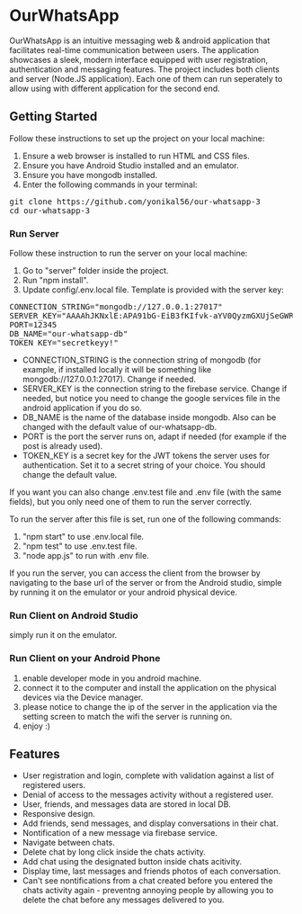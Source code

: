 # OurWhatsApp

OurWhatsApp is an intuitive messaging web & android application that facilitates real-time communication between users. The application showcases a sleek, modern interface equipped with user registration, authentication and messaging features.
The project includes both clients and server (Node.JS application). Each one of them can run seperately to allow using with different application for the second end.

## Getting Started

Follow these instructions to set up the project on your local machine:

1. Ensure a web browser is installed to run HTML and CSS files.
2. Ensure you have Android Studio installed and an emulator.
3. Ensure you have mongodb installed.
4. Enter the following commands in your terminal:
<pre>
git clone https://github.com/yonikal56/our-whatsapp-3
cd our-whatsapp-3
</pre>

### Run Server

Follow these instruction to run the server on your local machine:

1. Go to "server" folder inside the project.
2. Run "npm install".
3. Update config/.env.local file. Template is provided with the server key:
<pre>
CONNECTION_STRING="mongodb://127.0.0.1:27017"
SERVER_KEY="AAAAhJKNxlE:APA91bG-EiB3fKIfvk-aYV0QyzmGXUjSeGWR_hEDUT7yOoXOLWpbXQPKNjdjLGQMac1WtPg8aeaJcH7yXfh40T5DCgbkFzk43WkLm__v8eo_MOKHIrrQL-S0Iugd3zCf2ZMFB65w19Nl"
PORT=12345
DB_NAME="our-whatsapp-db"
TOKEN_KEY="secretkeyy!"
</pre>

- CONNECTION_STRING is the connection string of mongodb (for example, if installed locally it will be something like mongodb://127.0.0.1:27017). Change if needed.
- SERVER_KEY is the connection string to the firebase service. Change if needed, but notice you need to change the google services file in the android application if you do so.
- DB_NAME is the name of the database inside mongodb. Also can be changed with the default value of our-whatsapp-db.
- PORT is the port the server runs on, adapt if needed (for example if the post is already used).
- TOKEN_KEY is a secret key for the JWT tokens the server uses for authentication. Set it to a secret string of your choice. You should change the default value.

If you want you can also change .env.test file and .env file (with the same fields), but you only need one of them to run the server correctly.

To run the server after this file is set, run one of the following commands:

1. "npm start" to use .env.local file.
2. "npm test" to use .env.test file.
3. "node app.js" to run with .env file.

If you run the server, you can access the client from the browser by navigating to the base url of the server or from the Android studio, simple by running it on the emulator or your android physical device.

### Run Client on Android Studio

simply run it on the emulator.

### Run Client on your Android Phone

1. enable developer mode in you android machine.
2. connect it to the computer and install the application on the physical devices via the Device manager.
3. please notice to change the ip of the server in the application via the setting screen to match the wifi the server is running on.
4. enjoy :)

## Features

- User registration and login, complete with validation against a list of registered users.
- Denial of access to the messages activity without a registered user.
- User, friends, and messages data are stored in local DB.
- Responsive design.
- Add friends, send messages, and display conversations in their chat.
- Nontification of a new message via firebase service.
- Navigate between chats.
- Delete chat by long click inside the chats activity.
- Add chat using the designated button inside chats acitivity.
- Display time, last messages and friends photos of each conversation.
- Can't see nontifications from a chat created before you entered the chats activity again - preventng annoying people by allowing you to delete the chat before any messages delivered to you.
